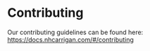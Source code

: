 # Contributing

Our contributing guidelines can be found here: https://docs.nhcarrigan.com/#/contributing
